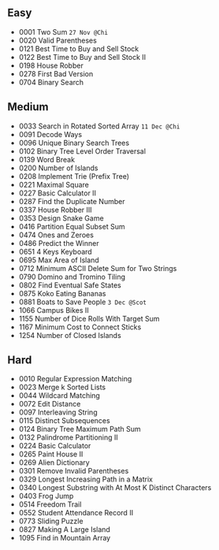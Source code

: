 ## Easy
 * 0001	Two Sum `27 Nov @Chi`
 * 0020 Valid Parentheses
 * 0121 Best Time to Buy and Sell Stock
 * 0122 Best Time to Buy and Sell Stock II
 * 0198 House Robber
 * 0278 First Bad Version 
 * 0704 Binary Search
## Medium
 * 0033 Search in Rotated Sorted Array `11 Dec @Chi`
 * 0091 Decode Ways
 * 0096 Unique Binary Search Trees
 * 0102 Binary Tree Level Order Traversal
 * 0139 Word Break
 * 0200 Number of Islands
 * 0208 Implement Trie (Prefix Tree)
 * 0221 Maximal Square
 * 0227 Basic Calculator II
 * 0287 Find the Duplicate Number
 * 0337 House Robber III
 * 0353 Design Snake Game
 * 0416 Partition Equal Subset Sum
 * 0474 Ones and Zeroes
 * 0486 Predict the Winner
 * 0651 4 Keys Keyboard
 * 0695 Max Area of Island
 * 0712 Minimum ASCII Delete Sum for Two Strings
 * 0790 Domino and Tromino Tiling
 * 0802 Find Eventual Safe States
 * 0875 Koko Eating Bananas 
 * 0881 Boats to Save People `3 Dec @Scot`
 * 1066 Campus Bikes II
 * 1155 Number of Dice Rolls With Target Sum 
 * 1167 Minimum Cost to Connect Sticks
 * 1254 Number of Closed Islands

## Hard
 * 0010 Regular Expression Matching
 * 0023 Merge k Sorted Lists
 * 0044 Wildcard Matching
 * 0072 Edit Distance
 * 0097 Interleaving String 
 * 0115 Distinct Subsequences
 * 0124 Binary Tree Maximum Path Sum 
 * 0132 Palindrome Partitioning II
 * 0224 Basic Calculator
 * 0265 Paint House II
 * 0269 Alien Dictionary
 * 0301 Remove Invalid Parentheses
 * 0329 Longest Increasing Path in a Matrix
 * 0340 Longest Substring with At Most K Distinct Characters
 * 0403 Frog Jump
 * 0514 Freedom Trail
 * 0552 Student Attendance Record II
 * 0773 Sliding Puzzle
 * 0827 Making A Large Island
 * 1095 Find in Mountain Array
 
